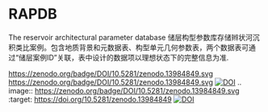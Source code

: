# RAPDB
The reservoir architectural parameter database
储层构型参数库存储辫状河沉积类比案例。包含地质背景和元数据表、构型单元几何参数表，两个数据表可通过“储层案例ID”关联，表中设计的数据项以理想状态下的完整信息为准.

https://zenodo.org/badge/DOI/10.5281/zenodo.13984849.svg
https://zenodo.org/badge/DOI/10.5281/zenodo.13984849.svg
<a href="https://doi.org/10.5281/zenodo.13984849"><img src="https://zenodo.org/badge/DOI/10.5281/zenodo.13984849.svg" alt="DOI"></a>
.. image:: https://zenodo.org/badge/DOI/10.5281/zenodo.13984849.svg
  :target: https://doi.org/10.5281/zenodo.13984849
  [![DOI](https://zenodo.org/badge/DOI/10.5281/zenodo.13984849.svg)](https://doi.org/10.5281/zenodo.13984849)
